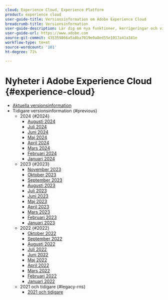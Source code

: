 ```yaml
---
cloud: Experience Cloud, Experience Platform
product: experience cloud
user-guide-title: Versionsinformation om Adobe Experience Cloud
breadcrumb-title: Versionsinformation
user-guide-description: Lär dig om nya funktioner, korrigeringar och viktiga meddelanden i Adobe Experience Cloud och Experience Platform.
user-guide-url: https://www.adobe.com
source-git-commit: 435359866a5a8ba7019e0a8ed55e1917a41a341e
workflow-type: tm+mt
source-wordcount: '101'
ht-degree: 71%

---
```



# Nyheter i Adobe Experience Cloud {#experience-cloud}

+ [Aktuella versionsinformation](current.md)
+ Tidigare versionsinformation {#previous}
   + 2024 {#2024}
      + [Augusti 2024](c-legacy-releases/2024/09142023.md)
      + [Juli 2024](c-legacy-releases/2024/07172024.md)
      + [Juni 2024](c-legacy-releases/2024/06122024.md)
      + [Maj 2024](c-legacy-releases/2024/05152024.md)
      + [April 2024](c-legacy-releases/2024/04172024.md)
      + [Mars 2024](c-legacy-releases/2024/03132024.md)
      + [Februari 2024](c-legacy-releases/2024/02142024.md)
      + [Januari 2024](c-legacy-releases/2024/01112024.md)
   + 2023 {#2023}
      + [November 2023](c-legacy-releases/2023/10252023.md)
      + [Oktober 2023](c-legacy-releases/2023/10042023.md)
      + [September 2023](c-legacy-releases/2023/09132023.md)
      + [Augusti 2023](c-legacy-releases/2023/08092023.md)
      + [Juli 2023](c-legacy-releases/2023/07122023.md)
      + [Juni 2023](c-legacy-releases/2023/06072023.md)
      + [Maj 2023](c-legacy-releases/2023/05102023.md)
      + [April 2023](c-legacy-releases/2023/04122023.md)
      + [Mars 2023](c-legacy-releases/2023/03082023.md)
      + [Februari 2023](c-legacy-releases/2023/02082023.md)
      + [Januari 2023](c-legacy-releases/2023/01112023.md)
   + 2022 {#2022}
      + [Oktober 2022](c-legacy-releases/2022/10052022.md)
      + [September 2022](c-legacy-releases/2022/09072022.md)
      + [Augusti 2022](c-legacy-releases/2022/08172022.md)
      + [Juli 2022](c-legacy-releases/2022/07202022.md)
      + [Juni 2022](c-legacy-releases/2022/06152022.md)
      + [Maj 2022](c-legacy-releases/2022/05182022.md)
      + [April 2022](c-legacy-releases/2022/04202022.md)
      + [Mars 2022](c-legacy-releases/2022/03232022.md)
      + [Februari 2022](c-legacy-releases/2022/02162022.md)
      + [Januari 2022](c-legacy-releases/2022/01192022.md)
   + 2021 och tidigare {#legacy-rns}
      + [2021 och tidigare](c-legacy-releases/2022-earlier.md)